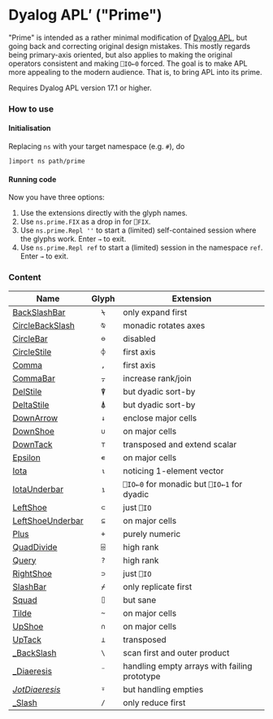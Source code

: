 # Dyalog APL′ ("Prime")

"Prime" is intended as a rather minimal modification of [Dyalog APL](https://www.dyalog.com/), but going back and correcting original design mistakes. This mostly regards being primary-axis oriented, but also applies to making the original operators consistent and making `⎕IO←0` forced. The goal is to make APL more appealing to the modern audience. That is, to bring APL into its prime.

Requires Dyalog APL version 17.1 or higher.

### How to use

#### Initialisation

Replacing `ns` with your target namespace (e.g. `#`), do

```
]import ns path/prime
```

#### Running code

Now you have three options:

1. Use the extensions directly with the glyph names.
1. Use `ns.prime.FIX` as a drop in for `⎕FIX`.
1. Use `ns.prime.Repl ''` to start a (limited) self-contained session where the glyphs work. Enter `→` to exit.
1. Use `ns.prime.Repl ref` to start a (limited) session in the namespace `ref`. Enter `→` to exit. 

### Content

| Name                                              | Glyph  | Extension                                                    |
| ------------------------------------------------- | :----: | ------------------------------------------------------------ |
|[BackSlashBar](BackSlashBar.aplf)|`⍀`|only expand first|
|[CircleBackSlash](CircleBackSlash.aplf)|`⍉`|monadic rotates axes|
|[CircleBar](CircleBar.aplf)|`⊖`|disabled|
|[CircleStile](CircleStile.aplf)|`⌽`|first axis|
|[Comma](Comma.aplf)|`,`|first axis|
|[CommaBar](CommaBar.aplf)|`⍪`|increase rank/join|
|[DelStile](DelStile.aplf)|`⍒`|but dyadic sort-by|
|[DeltaStile](DeltaStile.aplf)|`⍋`|but dyadic sort-by|
|[DownArrow](DownArrow.aplf)|`↓`|enclose major cells|
|[DownShoe](DownShoe.aplf)|`∪`|on major cells|
|[DownTack](DownTack.aplf)|`⊤`|transposed and extend scalar|
|[Epsilon](Epsilon.aplf)|`∊`|on major cells|
|[Iota](Iota.aplf)|`⍳`|noticing 1-element vector|
|[IotaUnderbar](IotaUnderbar.aplf)|`⍸`|`⎕IO←0` for monadic but `⎕IO←1` for dyadic|
|[LeftShoe](LeftShoe.aplf)|`⊂`|just `⎕IO`|
|[LeftShoeUnderbar](LeftShoeUnderbar.aplf)|`⊆`|on major cells|
|[Plus](Plus.aplf)|`+`|purely numeric|
|[QuadDivide](QuadDivide.aplf)|`⌹`|high rank|
|[Query](Query.aplf)|`?`|high rank|
|[RightShoe](RightShoe.aplf)|`⊃`|just `⎕IO`|
|[SlashBar](SlashBar.aplf)|`⌿`|only replicate first|
|[Squad](Squad.aplf)|`⌷`|but sane|
|[Tilde](Tilde.aplf)|`~`|on major cells|
|[UpShoe](UpShoe.aplf)|`∩`|on major cells|
|[UpTack](UpTack.aplf)|`⊥`|transposed|
|[_BackSlash](_BackSlash.aplo)|`\`|scan first and outer product|
|[_Diaeresis](_Diaeresis.aplo)|`¨`|handling empty arrays with failing prototype|
|[_JotDiaeresis_](_JotDiaeresis_.aplo)|`⍤`|but handling empties|
|[_Slash](_Slash.aplo)|`/`|only reduce first|
